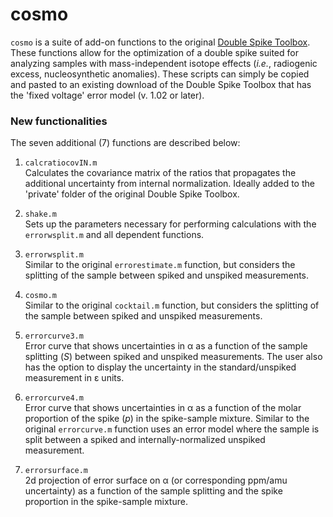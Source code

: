 # cosmo

`cosmo` is a suite of add-on functions to the original <a href="https://github.com/johnrudge/doublespike">Double Spike Toolbox</a>. These functions allow for the optimization of a double spike suited for analyzing samples with mass-independent isotope effects (<i>i.e.</i>, radiogenic excess, nucleosynthetic anomalies). These scripts can simply be copied and pasted to an existing download of the Double Spike Toolbox that has the 'fixed voltage' error model (v. 1.02 or later). 

### New functionalities
The seven additional (7) functions are described below:

1. `calcratiocovIN.m`<br>
Calculates the covariance matrix of the ratios that propagates the additional uncertainty from internal normalization. Ideally added to the 'private' folder of the original Double Spike Toolbox. 

2. `shake.m`<br>
Sets up the parameters necessary for performing calculations with the `errorwsplit.m` and all dependent functions.

3. `errorwsplit.m`<br>
Similar to the original `errorestimate.m` function, but considers the splitting of the sample between spiked and unspiked measurements.

4. `cosmo.m`<br>
Similar to the original `cocktail.m` function, but considers the splitting of the sample between spiked and unspiked measurements.

5. `errorcurve3.m`<br>
Error curve that shows uncertainties in &#945; as a function of the sample splitting (<i>S</i>) between spiked and unspiked measurements. The user also has the option to display the uncertainty in the standard/unspiked measurement in &#949; units.

6. `errorcurve4.m`<br>
Error curve that shows uncertainties in &#945; as a function of the molar proportion of the spike (<i>p</i>) in the spike-sample mixture. Similar to the original `errorcurve.m` function uses an error model where the sample is split between a spiked and internally-normalized unspiked measurement. 

7. `errorsurface.m`<br>
2d projection of error surface on &#945; (or corresponding ppm/amu uncertainty) as a function of the sample splitting and the spike proportion in the spike-sample mixture. 
